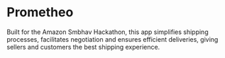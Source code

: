 # Prometheo
Built for the Amazon Smbhav Hackathon, this app simplifies shipping processes, facilitates negotiation and ensures efficient deliveries, giving sellers and customers the best shipping experience.
